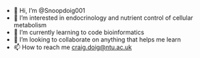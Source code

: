 - 👋 Hi, I’m @Snoopdoig001
- 👀 I’m interested in endocrinology and nutrient control of cellular metabolism
- 🌱 I’m currently learning to code bioinformatics
- 💞️ I’m looking to collaborate on anything that helps me learn
- 📫 How to reach me craig.doig@ntu.ac.uk

<!---
Snoopdoig001/Snoopdoig001 is a ✨ special ✨ repository because its `README.md` (this file) appears on your GitHub profile.
You can click the Preview link to take a look at your changes.
--->
